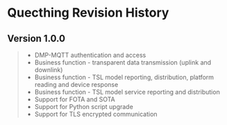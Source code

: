# Quecthing Revision History


## Version 1.0.0
>* DMP-MQTT authentication and access
>* Business function - transparent data transmission (uplink and downlink)
>* Business function - TSL model reporting, distribution, platform reading and device response
>* Business function - TSL model service reporting and distribution
>* Support for FOTA and SOTA
>* Support for Python script upgrade
>* Support for TLS encrypted communication
